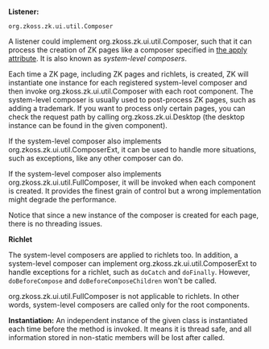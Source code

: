 **Listener:**

`org.zkoss.zk.ui.util.Composer`

A listener could implement
<javadoc type="interface">org.zkoss.zk.ui.util.Composer</javadoc>, such
that it can process the creation of ZK pages like a composer specified
in [the apply attribute](ZUML_Reference/ZUML/Attributes/apply). It is also
known as *system-level composers*.

Each time a ZK page, including ZK pages and richlets, is created, ZK
will instantiate one instance for each registered system-level composer
and then invoke
<javadoc method="doAfterCompose(org.zkoss.zk.ui.Component)" type="interface">org.zkoss.zk.ui.util.Composer</javadoc>
with each root component. The system-level composer is usually used to
post-process ZK pages, such as adding a trademark. If you want to
process only certain pages, you can check the request path by calling
<javadoc method="getRequestPath()" type="interface">org.zkoss.zk.ui.Desktop</javadoc>
(the desktop instance can be found in the given component).

If the system-level composer also implements
<javadoc type="interface">org.zkoss.zk.ui.util.ComposerExt</javadoc>, it
can be used to handle more situations, such as exceptions, like any
other composer can do.

If the system-level composer also implements
<javadoc type="interface">org.zkoss.zk.ui.util.FullComposer</javadoc>,
it will be invoked when each component is created. It provides the
finest grain of control but a wrong implementation might degrade the
performance.

Notice that since a new instance of the composer is created for each
page, there is no threading issues.

  
**Richlet**

<!-- -->

  
The system-level composers are applied to richlets too. In addition, a
system-level composer can implement
<javadoc type="interface">org.zkoss.zk.ui.util.ComposerExt</javadoc> to
handle exceptions for a richlet, such as `doCatch` and `doFinally`.
However, `doBeforeCompose` and `doBeforeComposeChildren` won't be
called.

<!-- -->

  
<javadoc type="interface">org.zkoss.zk.ui.util.FullComposer</javadoc> is
not applicable to richlets. In other words, system-level composers are
called only for the root components.

**Instantiation:** An independent instance of the given class is
instantiated each time before the method is invoked. It means it is
thread safe, and all information stored in non-static members will be
lost after called.
